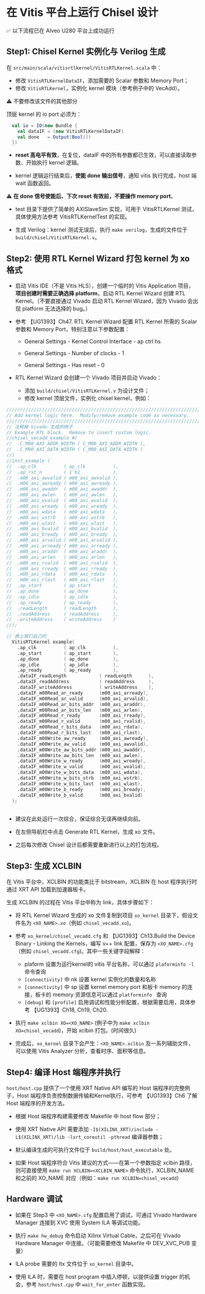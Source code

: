 # 在 Vitis 平台上运行 Chisel 设计

✅ 以下流程已在 Alveo U280 平台上成功运行

## Step1: Chisel Kernel 实例化与 Verilog 生成

在 `src/main/scala/vitisrtlkernel/VitisRTLKernel.scala` 中：
* 修改 `VitisRTLKernelDataIF`，添加需要的 Scalar 参数和 Memory Port；
* 修改 `VitisRTLKernel`，实例化 kernel 模块（参考例子中的 VecAdd）。

⚠️ 不要修改该文件的其他部分

顶层 kernel 的 io port 必须为：
```scala
  val io = IO(new Bundle {
    val dataIF = (new VitisRTLKernelDataIF)
    val done   = Output(Bool())
  })
```

* **reset 高电平有效**，在复位，dataIF 中的所有参数都已生效，可以直接读取参数、开始执行 kernel 逻辑。

* kernel 逻辑运行结束后，**使能 done 输出信号**，通知 vitis 执行完成，host 端 wait 函数返回。

⚠️ **在 done 信号使能后、下次 reset 有效前，不要操作 memory port**。

* test 目录下提供了简单的 AXISlaveSim 实现，可用于 VitisRTLKernel 测试，具体使用方法参考 VitisRTLKernelTest 的实现。

* 生成 Verilog：kernel 测试无误后，执行 `make verilog`，生成的文件位于 `build/chisel/VitisRTLKernel.v`。


## Step2: 使用 RTL Kernel Wizard 打包 kernel 为 xo 格式

* 启动 Vitis IDE（不是 Vitis HLS），创建一个临时的 Vitis Application 项目，**项目创建时需要正确选择 platform**，启动 RTL Kernel Wizard 创建 RTL Kernel。（不要直接通过 Vivado 启动 RTL Kernel Wizard，因为 Vivado 会出现 platform 无法选择的 bug。）

* 参考 【UG1393】Ch47. RTL Kernel Wizard 配置 RTL Kernel 所需的 Scalar 参数和 Memory Port，特别注意以下参数配置：

  * General Settings - Kernel Control Interface - ap ctrl hs

  * General Settings - Number of clocks - 1

  * General Settings - Has reset - 0


* RTL Kernel Wizard 会创建一个 Vivado 项目并启动 Vivado：

  * 添加 `build/chisel/VitisRTLKernel.v` 为设计文件；
  * 修改 kernel 顶层文件，实例化 chisel kernel，例如：

```verilog
///////////////////////////////////////////////////////////////////////////////
// Add kernel logic here.  Modify/remove example code as necessary.
///////////////////////////////////////////////////////////////////////////////
// 注释掉 Vivado 生成的例子
// Example RTL block.  Remove to insert custom logic.
//chisel_vecadd_example #(
//  .C_M00_AXI_ADDR_WIDTH ( C_M00_AXI_ADDR_WIDTH ),
//  .C_M00_AXI_DATA_WIDTH ( C_M00_AXI_DATA_WIDTH )
//)
//inst_example (
//  .ap_clk          ( ap_clk          ),
//  .ap_rst_n        ( 1'b1            ),
//  .m00_axi_awvalid ( m00_axi_awvalid ),
//  .m00_axi_awready ( m00_axi_awready ),
//  .m00_axi_awaddr  ( m00_axi_awaddr  ),
//  .m00_axi_awlen   ( m00_axi_awlen   ),
//  .m00_axi_wvalid  ( m00_axi_wvalid  ),
//  .m00_axi_wready  ( m00_axi_wready  ),
//  .m00_axi_wdata   ( m00_axi_wdata   ),
//  .m00_axi_wstrb   ( m00_axi_wstrb   ),
//  .m00_axi_wlast   ( m00_axi_wlast   ),
//  .m00_axi_bvalid  ( m00_axi_bvalid  ),
//  .m00_axi_bready  ( m00_axi_bready  ),
//  .m00_axi_arvalid ( m00_axi_arvalid ),
//  .m00_axi_arready ( m00_axi_arready ),
//  .m00_axi_araddr  ( m00_axi_araddr  ),
//  .m00_axi_arlen   ( m00_axi_arlen   ),
//  .m00_axi_rvalid  ( m00_axi_rvalid  ),
//  .m00_axi_rready  ( m00_axi_rready  ),
//  .m00_axi_rdata   ( m00_axi_rdata   ),
//  .m00_axi_rlast   ( m00_axi_rlast   ),
//  .ap_start        ( ap_start        ),
//  .ap_done         ( ap_done         ),
//  .ap_idle         ( ap_idle         ),
//  .ap_ready        ( ap_ready        ),
//  .readLength      ( readLength      ),
//  .readAddress     ( readAddress     ),
//  .writeAddress    ( writeAddress    )
//);

// 换上我们自己的
  VitisRTLKernel example(
    .ap_clk          ( ap_clk          ),
    .ap_start        ( ap_start        ),
    .ap_done         ( ap_done         ),
    .ap_idle         ( ap_idle         ),
    .ap_ready        ( ap_ready        ),
    .dataIF_readLength            ( readLength      ),
    .dataIF_readAddress           ( readAddress     ),
    .dataIF_writeAddress          ( writeAddress    ),
    .dataIF_m00Read_ar_ready      (m00_axi_arready),
    .dataIF_m00Read_ar_valid      (m00_axi_arvalid),
    .dataIF_m00Read_ar_bits_addr  (m00_axi_araddr),
    .dataIF_m00Read_ar_bits_len   (m00_axi_arlen),
    .dataIF_m00Read_r_ready       (m00_axi_rready),
    .dataIF_m00Read_r_valid       (m00_axi_rvalid),
    .dataIF_m00Read_r_bits_data   (m00_axi_rdata),
    .dataIF_m00Read_r_bits_last   (m00_axi_rlast),
    .dataIF_m00Write_aw_ready     (m00_axi_awready),
    .dataIF_m00Write_aw_valid     (m00_axi_awvalid),
    .dataIF_m00Write_aw_bits_addr (m00_axi_awaddr),
    .dataIF_m00Write_aw_bits_len  (m00_axi_awlen),
    .dataIF_m00Write_w_ready      (m00_axi_wready),
    .dataIF_m00Write_w_valid      (m00_axi_wvalid),
    .dataIF_m00Write_w_bits_data  (m00_axi_wdata),
    .dataIF_m00Write_w_bits_strb  (m00_axi_wstrb),
    .dataIF_m00Write_w_bits_last  (m00_axi_wlast),
    .dataIF_m00Write_b_ready      (m00_axi_bready),
    .dataIF_m00Write_b_valid      (m00_axi_bvalid)
  );
    
```

* 建议在此处运行一次综合，保证综合无误再继续向前。

* 在左侧导航栏中点击 Generate RTL Kernel，生成 xo 文件。

* 之后每次修改 Chisel 设计后都需要重新进行以上的打包流程。

## Step3: 生成 XCLBIN

在 Vitis 平台中，XCLBIN 的功能类比于 bitstream，XCLBIN 在 host 程序执行时通过 XRT API 加载到加速器板卡。

生成 XCLBIN 的过程在 Vitis 平台中称为 link，具体步骤如下：

* 将 RTL Kernel Wizard 生成的 xo 文件复制到项目 `xo_kernel` 目录下，假设文件名为 `<XO_NAME>.xo`（例如 `chisel_vecadd.xo`)。

* 参考 `xo_kernel/chisel_vecadd.cfg` 和 【UG1393】Ch13.Build the Device Binary - Linking the Kernels，编写 v++ link 配置，保存为 `<XO_NAME>.cfg`（例如 `chisel_vecadd.cfg`)。其中一些关键字段解释：
  * plaform 设置为运行kernel的 vitis 平台名称，可以通过 `plaforminfo -l` 命令查询
  * `[connectivity]` 中 nk 设置 kernel 实例化的数量和名称
  * `[connectivity]` 中 sp 设置 kernel memory port 和板卡 memory 的连接，板卡的 memory 资源信息可以通过 `platforminfo ` 查询
  * `[debug]` 和 `[profile]` 启用调试和性能分析配置，根据需要启用，具体参考 【UG1393】Ch18, Ch19, Ch20.
  
* 执行 `make xclbin XO=<XO_NAME>` (例子中为 `make xclbin XO=chisel_vecadd`)，开始 xclbin 打包。(时间很久)

* 完成后，`xo_kernel` 目录下会产生：`<XO_NAME>.xclbin` 及一系列辅助文件，可以使用 Vitis Analyzer 分析，查看时序、面积等信息。

## Step4: 编译 Host 端程序并执行

`host/host.cpp` 提供了一个使用 XRT Native API 编写的 Host 端程序的完整例子，Host 端程序负责控制数据传输和Kernel执行，可参考 【UG1393】Ch6 了解 Host 端程序的开发方法。

* 根据 Host 端程序构建需要修改 Makefile 中 host flow 部分；

* 使用 XRT Native API 需要添加 `-I$(XILINX_XRT)/include -L$(XILINX_XRT)/lib -lxrt_coreutil -pthread` 编译器参数；

* 默认编译生成的可执行文件位于 `build/host/host_executable` 处。

* 如果 Host 端程序符合 Vitis 建议的方式——在第一个参数指定 xclbin 路径，则可直接使用 `make run XCLBIN=<XCLBIN_NAME>` 命令执行，XCLBIN_NAME 和之前的 XO_NAME 对应（例如：`make run XCLBIN=chisel_vecadd`)

## Hardware 调试

* 如果在 Step3 中 `<XO_NAME>.cfg` 配置启用了调试，可通过 Vivado Hardware Manager 连接到 XVC 使用 System ILA 等调试功能。

* 执行 `make hw_debug` 命令启动 Xilinx Virtual Cable，之后可在 Vivado Hardware Manager 中连接。（可能需要修改 Makefile 中 DEV_XVC_PUB 变量）

* ILA probe 需要的 ltx 文件位于 `xo_kernel` 目录中。

* 使用 ILA 时，需要在 host program 中插入停顿，以提供设置 trigger 的机会，参考 `host/host.cpp` 中 `wait_for_enter` 函数实现。



